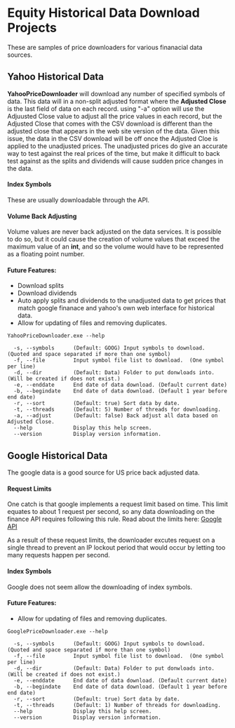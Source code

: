 # Equity Historical Data Download Projects

These are samples of price downloaders for various finanacial data sources.

## Yahoo Historical Data

**YahooPriceDownloader** will download any number of specified symbols of data. This data will in a non-split adjusted format where the **Adjusted Close** is the last field of data on each record.  using "-a" option will use the Adjuusted Close value to adjust all the price values in each record, but the Adjusted Close that comes with the CSV download is different than the adjusted close that appears in the web site version of the data.  Given this issue, the data in the CSV download will be off once the Adjusted Cloe is applied to the unadjusted prices.  The unadjusted prices do give an accurate way to test against the real prices of the time, but make it difficult to back test against as the splits and dividends will cause sudden price changes in the data.

#### Index Symbols
These are usually downloadable through the API.

#### Volume Back Adjusting
Volume values are never back adjusted on the data services.  It is possible to do so, but it could cause the creation of volume values that exceed the maximum value of an **int**, and so the volume would have to be represented as a floating point number.

#### Future Features:
* Download splits
* Download dividends
* Auto apply splits and dividends to the unadjusted data to get prices that match google finanace and yahoo's own web interface for historical data.
* Allow for updating of files and removing duplicates.

```
YahooPriceDownloader.exe --help

  -s, --symbols      (Default: GOOG) Input symbols to download. (Quoted and space separated if more than one symbol)
  -f, --file         Input symbol file list to download.  (One symbol per line)
  -d, --dir          (Default: Data) Folder to put donwloads into. (Will be created if does not exist.)
  -e, --enddate      End date of data download. (Default current date)
  -b, --begindate    End date of data download. (Default 1 year before end date)
  -r, --sort         (Default: true) Sort data by date.
  -t, --threads      (Default: 5) Number of threads for downloading.
  -a, --adjust       (Default: false) Back adjust all data based on Adjusted Close.
  --help             Display this help screen.
  --version          Display version information.
```


## Google Historical Data

The google data is a good source for US price back adjusted data.  

#### Request Limits
One catch is that google implements a request limit based on time.  This limit equates to about 1 request per second, so any data downloading on the finance API requires following this rule.  Read about the limits here: [Google API](https://developers.google.com/analytics/devguides/reporting/core/v3/limits-quotas)

As a result of these request limits, the downloader excutes request on a single thread to prevent an IP lockout period that would occur by letting too many requests happen per second.

#### Index Symbols
Google does not seem allow the downloading of index symbols.

#### Future Features:
* Allow for updating of files and removing duplicates.

```
GooglePriceDownloader.exe --help

  -s, --symbols      (Default: GOOG) Input symbols to download. (Quoted and space separated if more than one symbol)
  -f, --file         Input symbol file list to download.  (One symbol per line)
  -d, --dir          (Default: Data) Folder to put donwloads into. (Will be created if does not exist.)
  -e, --enddate      End date of data download. (Default current date)
  -b, --begindate    End date of data download. (Default 1 year before end date)
  -r, --sort         (Default: true) Sort data by date.
  -t, --threads      (Default: 1) Number of threads for downloading.
  --help             Display this help screen.
  --version          Display version information.
  ```